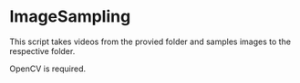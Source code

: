 # ImageSampling
This script takes videos from the provied folder and samples images to the respective folder.

OpenCV is required.
